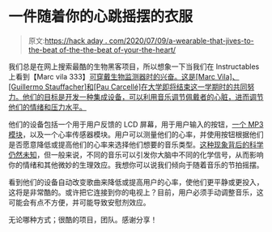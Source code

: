 # 一件随着你的心跳摇摆的衣服

> 原文:[https://hack aday . com/2020/07/09/a-wearable-that-jives-to-the-beat of-the-the-beat of-your-the-heart/](https://hackaday.com/2020/07/09/a-wearable-that-jives-to-the-beat-of-your-heart/)

我们总是在网上搜索最酷的生物黑客项目，所以想象一下当我们在 Instructables 上看到【Marc vila 333】[可穿戴生物监测器时的兴奋。这是[Marc Vila]、[Guillermo Stauffacher]和[Pau Carcellé]在大学即将结束这一学期时的共同努力。他们的目标是开发一种集成设备，可以利用音乐调节佩戴者的心脏，进而调节他们的情绪和压力水平。](https://www.instructables.com/id/Wearable-Final-Project/)

他们的设备包括一个用于用户反馈的 LCD 屏幕，用于用户输入的按钮，[一个 MP3 模块](https://hackaday.com/2020/06/29/diy-pocket-mp3-player/)，以及一个心率传感器模块。用户可以测量他们的心率，并使用按钮根据他们是否愿意降低或提高他们的心率来选择他们想要的音乐类型。[这种现象背后的科学仍然未知](https://www.sciencedirect.com/science/article/pii/S1053811905004052?casa_token=z84XIFD1bLwAAAAA:9oytn9UMeEaUEgX-op3biCaok6fHnmL8o8gv7l1VM2Dy0UittDtGglEt8oehirwlg82uIG7n1A)，但一般来说，不同的音乐可以引发你大脑中不同的化学信号，从而影响你的情绪和其他微妙的生理效应。我想你可以说我们倾向于随着音乐的节拍摇摆。

看到他们的设备自动改变歌曲来降低或提高用户的心率，使他们更平静或更投入，这将是非常酷的。或许把它连接到你的电视上？目前，用户必须手动调整音乐，这可能会有点不方便，并可能导致安慰剂效应。

无论哪种方式；很酷的项目，团队。感谢分享！